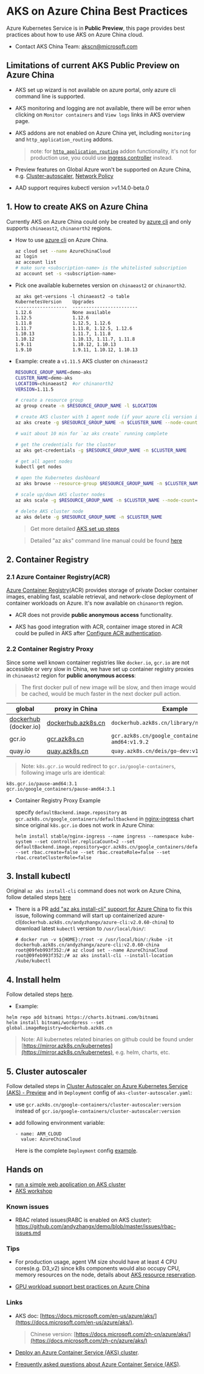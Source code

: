 # AKS on Azure China Best Practices

Azure Kubernetes Service is in **Public Preview**, this page provides best practices about how to use AKS on Azure China cloud.

- Contact AKS China Team: [akscn@microsoft.com](mailto:akscn@microsoft.com)

## Limitations of current AKS Public Preview on Azure China

- AKS set up wizard is not available on azure portal, only azure cli command line is supported.

- AKS monitoring and logging are not available, there will be error when clicking on `Monitor containers` and `View logs` links in AKS overview page.

- AKS addons are not enabled on Azure China yet, including `monitoring` and `http_application_routing` addons.
  > note: for [`http_application_routing`](https://docs.microsoft.com/en-us/azure/aks/http-application-routing) addon functionality, it's not for production use, you could use [ingress controller](https://docs.microsoft.com/en-us/azure/aks/ingress-basic) instead.

- Preview features on Global Azure won't be supported on Azure China, e.g. [Cluster-autoscaler](https://docs.microsoft.com/en-us/azure/aks/cluster-autoscaler), [Network Policy](https://docs.microsoft.com/en-us/azure/aks/use-network-policies)
- AAD support requires kubectl version >v1.14.0-beta.0

## 1. How to create AKS on Azure China

Currently AKS on Azure China could only be created by [azure cli](https://docs.microsoft.com/en-us/cli/azure/install-azure-cli) and only supports `chinaeast2`, `chinanorth2` regions.

- How to use [azure cli](https://docs.microsoft.com/en-us/cli/azure/install-azure-cli) on Azure China.

    ```sh
    az cloud set --name AzureChinaCloud
    az login
    az account list
    # make sure <subscription-name> is the whitelisted subscription
    az account set -s <subscription-name>
    ```

- Pick one available kubernetes version on `chinaeast2` or `chinanorth2`.

    ```
    az aks get-versions -l chinaeast2 -o table
    KubernetesVersion    Upgrades
    -------------------  ------------------------
    1.12.6               None available
    1.12.5               1.12.6
    1.11.8               1.12.5, 1.12.6
    1.11.7               1.11.8, 1.12.5, 1.12.6
    1.10.13              1.11.7, 1.11.8
    1.10.12              1.10.13, 1.11.7, 1.11.8
    1.9.11               1.10.12, 1.10.13
    1.9.10               1.9.11, 1.10.12, 1.10.13
    ```

- Example: create a `v1.11.5` AKS cluster on `chinaeast2`

    ```sh
    RESOURCE_GROUP_NAME=demo-aks
    CLUSTER_NAME=demo-aks
    LOCATION=chinaeast2  #or chinanorth2
    VERSION=1.11.5
    
    # create a resource group
    az group create -n $RESOURCE_GROUP_NAME -l $LOCATION
    
    # create AKS cluster with 1 agent node (if your azure cli version is low, remove `--disable-rbac`)
    az aks create -g $RESOURCE_GROUP_NAME -n $CLUSTER_NAME --node-count 1 --node-vm-size Standard_D3_v2 --disable-rbac --generate-ssh-keys --kubernetes-version $VERSION -l $LOCATION
    
    # wait about 10 min for `az aks create` running complete
    
    # get the credentials for the cluster
    az aks get-credentials -g $RESOURCE_GROUP_NAME -n $CLUSTER_NAME
    
    # get all agent nodes
    kubectl get nodes
    
    # open the Kubernetes dashboard
    az aks browse --resource-group $RESOURCE_GROUP_NAME -n $CLUSTER_NAME
    
    # scale up/down AKS cluster nodes 
    az aks scale -g $RESOURCE_GROUP_NAME -n $CLUSTER_NAME --node-count=2
    
    # delete AKS cluster node
    az aks delete -g $RESOURCE_GROUP_NAME -n $CLUSTER_NAME
    
    ```

    > Get more detailed [AKS set up steps](https://docs.microsoft.com/en-us/azure/aks/kubernetes-walkthrough)
 
    > Detailed "az aks" command line manual could be found [here](https://docs.microsoft.com/en-us/cli/azure/aks)


## 2. Container Registry

### 2.1 Azure Container Registry(ACR)

[Azure Container Registry](https://azure.microsoft.com/en-us/services/container-registry/)(ACR) provides storage of private Docker container images, enabling fast, scalable retrieval, and network-close deployment of container workloads on Azure. It's now available on `chinanorth` region.

- ACR does not provide **public anonymous access** functionality.

- AKS has good integration with ACR, container image stored in ACR could be pulled in AKS after [Configure ACR authentication](https://docs.microsoft.com/en-us/azure/aks/tutorial-kubernetes-deploy-cluster#configure-acr-authentication).

### 2.2 Container Registry Proxy

Since some well known container registries like `docker.io`, `gcr.io` are not accessible or very slow in China, we have set up container registry proxies in `chinaeast2` region for **public anonymous access**:

> The first docker pull of new image will be slow, and then image would be cached, would be much faster in the next docker pull action.
 
| global | proxy in China | Example |
| ---- | ---- | ---- |
| [dockerhub](hub.docker.com) (docker.io) | [dockerhub.azk8s.cn](http://mirror.azk8s.cn/help/docker-registry-proxy-cache.html) | `dockerhub.azk8s.cn/library/nginx`|
| gcr.io | [gcr.azk8s.cn](http://mirror.azk8s.cn/help/gcr-proxy-cache.html) | `gcr.azk8s.cn/google_containers/hyperkube-amd64:v1.9.2` |
| quay.io | [quay.azk8s.cn](http://mirror.azk8s.cn/help/quay-proxy-cache.html) | `quay.azk8s.cn/deis/go-dev:v1.10.0` |

> Note:
`k8s.gcr.io` would redirect to `gcr.io/google-containers`, following image urls are identical:

```
k8s.gcr.io/pause-amd64:3.1
gcr.io/google_containers/pause-amd64:3.1
```
- Container Registry Proxy Example

    specify `defaultBackend.image.repository` as `gcr.azk8s.cn/google_containers/defaultbackend` in [nginx-ingress](https://github.com/helm/charts/tree/master/stable/nginx-ingress) chart since original `k8s.gcr.io` does not work in Azure China:

    ```
    helm install stable/nginx-ingress --name ingress --namespace kube-system --set controller.replicaCount=2 --set defaultBackend.image.repository=gcr.azk8s.cn/google_containers/defaultbackend --set rbac.create=false --set rbac.createRole=false --set rbac.createClusterRole=false
    ```

## 3. Install kubectl

Original `az aks install-cli` command does not work on Azure China, follow detailed steps [here](https://mirror.azk8s.cn/help/kubernetes.html)

- There is a PR [add "az aks install-cli" support for Azure China](https://github.com/Azure/azure-cli/pull/8675) to fix this issue, following command will start up containerized azure-cl(`dockerhub.azk8s.cn/andyzhangx/azure-cli:v2.0.60-china`) to download latest `kubectl` version to `/usr/local/bin/`:

    ```
    # docker run -v ${HOME}:/root -v /usr/local/bin/:/kube -it dockerhub.azk8s.cn/andyzhangx/azure-cli:v2.0.60-china
    root@09feb993f352:/# az cloud set --name AzureChinaCloud
    root@09feb993f352:/# az aks install-cli --install-location /kube/kubectl
    ```

## 4. Install helm

Follow detailed steps [here](https://mirror.azk8s.cn/help/kubernetes.html).

- Example: 
```
helm repo add bitnami https://charts.bitnami.com/bitnami
helm install bitnami/wordpress --set global.imageRegistry=dockerhub.azk8s.cn
```

> Note:
All kubernetes related binaries on github could be found under [https://mirror.azk8s.cn/kubernetes](https://mirror.azk8s.cn/kubernetes), e.g. helm, charts, etc.

## 5. Cluster autoscaler

Follow detailed steps in [Cluster Autoscaler on Azure Kubernetes Service (AKS) - Preview](https://docs.microsoft.com/en-us/azure/aks/autoscaler) and in `Deployment` config of `aks-cluster-autoscaler.yaml`:

- use `gcr.azk8s.cn/google-containers/cluster-autoscaler:version` instead of `gcr.io/google-containers/cluster-autoscaler:version`

- add following environment variable:

    ```
    - name: ARM_CLOUD
      value: AzureChinaCloud
    ```

    Here is the complete `Deployment` config [example](https://github.com/Azure/container-service-for-azure-china/blob/master/aks/cluster-autoscaler-deployment-mooncake.yaml).

## Hands on
 - [run a simple web application on AKS cluster](https://github.com/andyzhangx/k8s-demo/tree/master/nginx-server#nginx-server-demo)
 - [AKS workshop](https://aksworkshop.io/)

### Known issues

- RBAC related issues(RABC is enabled on AKS cluster): https://github.com/andyzhangx/demo/blob/master/issues/rbac-issues.md
 
### Tips

- For production usage, agent VM size should have at least 4 CPU cores(e.g. D3_v2) since k8s components would also occupy CPU, memory resources on the node, details about [AKS resource reservation](https://docs.microsoft.com/en-us/azure/aks/concepts-clusters-workloads#resource-reservations).

- [GPU workload support best practices on Azure China](./gpu-support.md)

### Links
- AKS doc: [https://docs.microsoft.com/en-us/azure/aks/](https://docs.microsoft.com/en-us/azure/aks/).

    > Chinese version: [https://docs.microsoft.com/zh-cn/azure/aks/](https://docs.microsoft.com/zh-cn/azure/aks/) 

- [Deploy an Azure Container Service (AKS) cluster](https://docs.microsoft.com/en-us/azure/aks/kubernetes-walkthrough).

- [Frequently asked questions about Azure Container Service (AKS)](https://docs.microsoft.com/en-us/azure/aks/faq#are-security-updates-applied-to-aks-agent-nodes).
